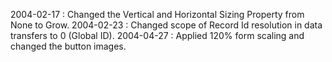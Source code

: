2004-02-17 : Changed the Vertical and Horizontal Sizing Property from None to Grow.2004-02-23 : Changed scope of Record Id resolution in data transfers to 0 (Global ID).2004-04-27 : Applied 120% form scaling and changed the button images.